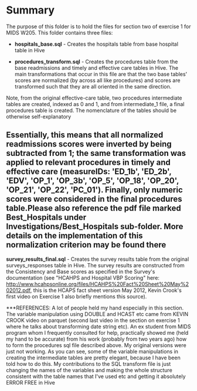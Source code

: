  # Summary

The purpose of this folder is to hold the files for section two of exercise 1 for MIDS W205. This folder contains three files:



- **hospitals_base.sql** - Creates the hospitals table from base hospital table in Hive


- **procedures_transform.sql** - Creates the procedures table from the base readmissions and timely and effective care tables in Hive. The main transformations that occur in this file are that the two base tables' scores are normalized (by across all like procedures) and scores are transformed such that they are all oriented in the same direction.

Note, from the original effective-care table, two procedures intermediate tables are created, indexed as 0 and 1, and from intermediate_1 file, a final procedures table is created. The nomenclature of the tables should be otherwise self-explanatory  

Essentially, this means that all normalized readmissions scores were inverted by being subtracted from 1; the same transformation was applied to relevant procedures in timely and effective care (measureIDs: 'ED_1b', 'ED_2b', 'EDV', 'OP_1', 'OP_3b', 'OP_5', 'OP_18', 'OP_20', 'OP_21', 'OP_22', 'PC_01'). Finally, only numeric scores were considered in the final procedures table.Please also reference the pdf file marked Best_Hospitals under Investigations/Best_Hospitals sub-folder. More details on the implementation of this normalization criterion may be found there
- 

**survey_results_final.sql** - Creates the survey results table from the original surveys_responses table in Hive. The survey results are constructed from the Consistency and Base scores as specified in the Survey's documentation (see "HCAHPS and Hospital VBP Scoring" here: http://www.hcahpsonline.org/files/HCAHPS%20Fact%20Sheet%20May%202012.pdf, this is the HCAPS fact sheet version May 2012, Kevin Crook's first video on Exercise 1 also briefly mentions this source).



***REFERENCES: A lot of people held my hand especially in this section. The variable manipulation using DOUBLE and HCAST etc came from KEVIN CROOK video on parquet (second last video in the section on exercise 1 where he talks about transforming date string etc). An ex student from MIDS program whom I frequently consulted for help, practically showed me (held my hand to be accurate) from his work (probably from two years ago) how to form the procedures sql file described above. My original versions were just not working. As you can see, some of the variable manipulations in creating the intermediate tables are pretty elegant, because I have been told how to do this. My contributions to the SQL transform file is just changing the names of the variables and making the whole structure consistent with the table names that I've used etc and getting it absolutely ERROR FREE in Hive
